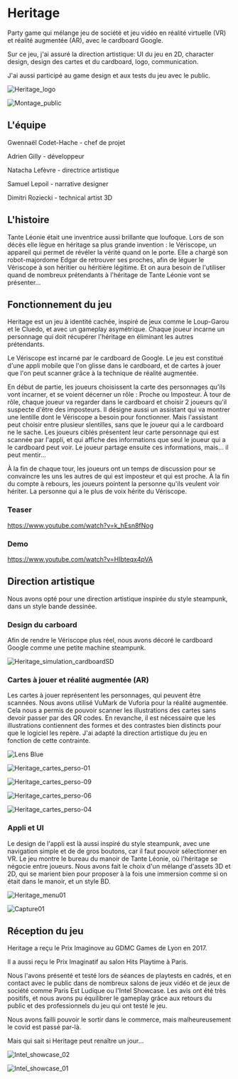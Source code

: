 # Heritage
Party game qui mélange jeu de société et jeu vidéo en réalité virtuelle (VR) et réalité augmentée (AR), avec le cardboard Google.

Sur ce jeu, j'ai assuré la direction artistique: UI du jeu en 2D, character design, design des cartes et du cardboard, logo, communication.

J'ai aussi participé au game design et aux tests du jeu avec le public.

![Heritage_logo](https://github.com/user-attachments/assets/0df84cca-552e-4ba6-82ca-7f818522b663)

![Montage_public](https://github.com/user-attachments/assets/639c161d-bea5-4973-b146-91c50dac9dd9)

## L'équipe
Gwennaël Codet-Hache - chef de projet

Adrien Gilly - développeur

Natacha Lefèvre - directrice artistique

Samuel Lepoil - narrative designer

Dimitri Roziecki - technical artist 3D

## L'histoire
Tante Léonie était une inventrice aussi brillante que loufoque. Lors de son décès elle lègue en héritage sa plus grande invention : le Vériscope, un appareil qui permet de révéler la vérité quand on le porte. Elle a chargé son robot-majordome Edgar de retrouver ses proches, afin de léguer le Vériscope à son héritier ou héritière légitime. Et on aura besoin de l'utiliser quand de nombreux prétendants à l'héritage de Tante Léonie vont se présenter...

## Fonctionnement du jeu
Heritage est un jeu à identité cachée, inspiré de jeux comme le Loup-Garou et le Cluedo, et avec un gameplay asymétrique. Chaque joueur incarne un personnage qui doit récupérer l'héritage en éliminant les autres prétendants.

Le Vériscope est incarné par le cardboard de Google. Le jeu est constitué d'une appli mobile que l'on glisse dans le cardboard, et de cartes à jouer que l'on peut scanner grâce à la technique de réalité augmentée.

En début de partie, les joueurs choisissent la carte des personnages qu'ils vont incarner, et se voient décerner un rôle : Proche ou Imposteur. À tour de rôle, chaque joueur va regarder dans le cardboard et choisir 2 joueurs qu'il suspecte d'être des imposteurs. Il désigne aussi un assistant qui va montrer une lentille dont le Vériscope a besoin pour fonctionner. Mais l'assistant peut choisir entre plusieur slentilles, sans que le joueur qui a le cardboard ne le sache. Les joueurs ciblés présentent leur carte personnage qui est scannée par l'appli, et qui affiche des informations que seul le joueur qui a le cardboard peut voir. Le joueur partage ensuite ces informations, mais... il peut mentir...

À la fin de chaque tour, les joueurs ont un temps de discussion pour se convaincre les uns les autres de qui est imposteur et qui est proche. À la fin du compte à rebours, les joueurs pointent la personne qu'ils veulent voir hériter. La personne qui a le plus de voix hérite du Vériscope.

### Teaser
https://www.youtube.com/watch?v=k_hEsn8fNog

### Demo
https://www.youtube.com/watch?v=HIbteqx4pVA


## Direction artistique
Nous avons opté pour une direction artistique inspirée du style steampunk, dans un style bande dessinée.

### Design du carboard
Afin de rendre le Vériscope plus réel, nous avons décoré le cardboard Google comme une petite machine steampunk.

![Heritage_simulation_cardboardSD](https://github.com/user-attachments/assets/a69c5adc-cdd9-439f-a231-fde265d58a0d)

### Cartes à jouer et réalité augmentée (AR)
Les cartes à jouer représentent les personnages, qui peuvent être scannées. Nous avons utilisé VuMark de Vuforia pour la réalité augmentée. Cela nous a permis de pouvoir scanner les illustrations des cartes sans devoir passer par des QR codes. En revanche, il est nécessaire que les illustrations contiennent des formes et des contrastes bien distincts pour que le logiciel les repère. J'ai adapté la direction artistique du jeu en fonction de cette contrainte.

![Lens Blue](https://github.com/user-attachments/assets/41e21244-7bcc-4fca-a001-094422d89e61)

![Heritage_cartes_perso-01](https://github.com/user-attachments/assets/295a49e0-6186-4cd7-877c-988e1d05f2c9)

![Heritage_cartes_perso-09](https://github.com/user-attachments/assets/63be2bcb-729c-4113-b611-21bae1510b0e)

![Heritage_cartes_perso-06](https://github.com/user-attachments/assets/4ec4f40c-f371-483a-a07e-059f4ffd6191)

![Heritage_cartes_perso-04](https://github.com/user-attachments/assets/7dce3ce9-8255-4112-9a6a-c227da973e0a)

### Appli et UI
Le design de l'appli est là aussi inspiré du style steampunk, avec une navigation simple et de de gros boutons, car il faut pouvoir sélectionner en VR.
Le jeu montre le bureau du manoir de Tante Léonie, où l'héritage se négocie entre joueurs. Nous avons fait le choix d'un mélange d'assets 3D et 2D, qui se marient bien pour proposer à la fois une immersion comme si on était dans le manoir, et un style BD.

![Heritage_menu01](https://github.com/user-attachments/assets/8a513060-c761-40bf-b0b2-fd91a8cfdf46)

![Capture01](https://github.com/user-attachments/assets/8b47d6c5-3f64-41db-aa9a-801f9acd349f)

## Réception du jeu
Heritage a reçu le Prix Imaginove au GDMC Games de Lyon en 2017.

Il a aussi reçu le Prix Imaginatif au salon Hits Playtime à Paris.

Nous l'avons présenté et testé lors de séances de playtests en cadrés, et en contact avec le public dans de nombreux salons de jeux vidéo et de jeux de société comme Paris Est Ludique ou l'Intel Showcase. Les avis ont été très positifs, et nous avons pu équilibrer le gameplay grâce aux retours du public et des professionnels du jeu qui ont testé le jeu.

Nous avons failli pouvoir le sortir dans le commerce, mais malheureusement le covid est passé par-là. 

Mais qui sait si Heritage peut renaître un jour...

![Intel_showcase_02](https://github.com/user-attachments/assets/e9bb650c-15e0-487c-8554-0891c1d3aff7)

![Intel_showcase_01](https://github.com/user-attachments/assets/c17babb4-0828-4de8-923b-2af732d58236)
